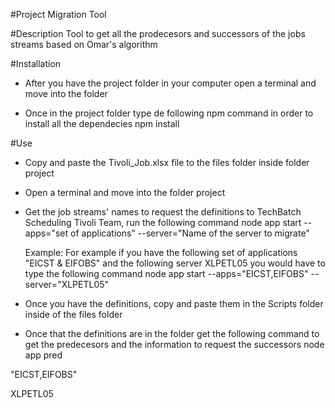#Project
Migration Tool

#Description
Tool to get all the prodecesors and successors of the jobs streams based on Omar's algorithm

#Installation
* After you have the project folder in your computer open a terminal and move into the folder

* Once in the project folder type de following npm command in order to install all the dependecies
    npm install

#Use
* Copy and paste the Tivoli_Job.xlsx file to the files folder inside folder project

* Open a terminal and move into the folder project

* Get the job streams' names to request the definitions to TechBatch Scheduling Tivoli Team, run the following command
    node app start --apps="set of applications" --server="Name of the server to migrate"

    Example:
    For example if you have the following set of applications "EICST & EIFOBS" and the following server XLPETL05 you would have to type the following command
    node app start --apps="EICST,EIFOBS" --server="XLPETL05"

* Once you have the definitions, copy and paste them in the Scripts folder inside of the files folder

* Once that the definitions are in the folder get the following command to get the predecesors and the information to request the successors
    node app pred


"EICST,EIFOBS"

XLPETL05